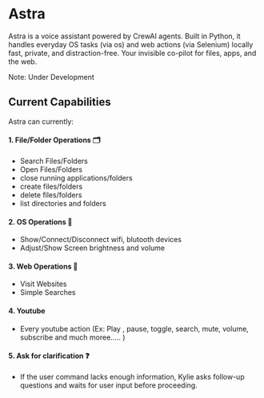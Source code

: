 # Astra
Astra is a voice assistant powered by CrewAI agents. Built in Python, it handles everyday OS tasks (via os) and web actions (via Selenium) locally fast, private, and distraction-free. Your invisible co-pilot for files, apps, and the web.

Note: Under Development

## Current Capabilities

Astra can currently:

#### 1. File/Folder Operations 🗂️
  - Search Files/Folders 
  - Open Files/Folders
  - close running applications/folders
  - create files/folders
  - delete files/folders
  - list directories and folders

#### 2. OS Operations 📲
  - Show/Connect/Disconnect wifi, blutooth devices
  - Adjust/Show Screen brightness and volume

#### 3. Web Operations 📲
  - Visit Websites
  - Simple Searches

#### 4. Youtube 
  - Every youtube action (Ex: Play , pause, toggle, search, mute, volume, subscribe and much moree..... )

#### 5. Ask for clarification ❓
  - If the user command lacks enough information, Kylie asks follow-up questions and waits for user input before proceeding.





